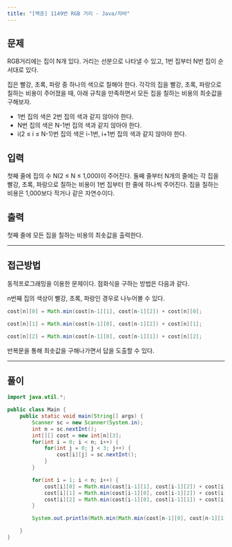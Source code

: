 ```yaml
---
title: "[백준] 1149번 RGB 거리 - Java/자바"
---
```




## 문제

RGB거리에는 집이 N개 있다. 거리는 선분으로 나타낼 수 있고, 1번 집부터 N번 집이 순서대로 있다.

집은 빨강, 초록, 파랑 중 하나의 색으로 칠해야 한다. 각각의 집을 빨강, 초록, 파랑으로 칠하는 비용이 주어졌을 때, 아래 규칙을 만족하면서 모든 집을 칠하는 비용의 최솟값을 구해보자.

- 1번 집의 색은 2번 집의 색과 같지 않아야 한다.
- N번 집의 색은 N-1번 집의 색과 같지 않아야 한다.
- i(2 ≤ i ≤ N-1)번 집의 색은 i-1번, i+1번 집의 색과 같지 않아야 한다.

## 입력

첫째 줄에 집의 수 N(2 ≤ N ≤ 1,000)이 주어진다. 둘째 줄부터 N개의 줄에는 각 집을 빨강, 초록, 파랑으로 칠하는 비용이 1번 집부터 한 줄에 하나씩 주어진다. 집을 칠하는 비용은 1,000보다 작거나 같은 자연수이다.

## 출력

첫째 줄에 모든 집을 칠하는 비용의 최솟값을 출력한다.







---



## 접근방법



동적프로그래밍을 이용한 문제이다. 점화식을 구하는 방법은 다음과 같다.

n번째 집의 색상이 빨강, 초록, 파랑인 경우로 나누어볼 수 있다.



```java
cost[n][0] = Math.min(cost[n-1][1], cost[n-1][2]) + cost[n][0];
```

```java
cost[n][1] = Math.min(cost[n-1][0], cost[n-1][2]) + cost[n][1];
```

```java
cost[n][2] = Math.min(cost[n-1][0], cost[n-1][1]) + cost[n][2];
```



반복문을 통해 최솟값을 구해나가면서 답을 도출할 수 있다.







---







## 풀이

```java
import java.util.*;

public class Main {
    public static void main(String[] args) {
        Scanner sc = new Scanner(System.in);
        int n = sc.nextInt();
        int[][] cost = new int[n][3];
        for(int i = 0; i < n; i++) {
            for(int j = 0; j < 3; j++) {
                cost[i][j] = sc.nextInt();
            }
        }

        for(int i = 1; i < n; i++) {
            cost[i][0] = Math.min(cost[i-1][1], cost[i-1][2]) + cost[i][0];
            cost[i][1] = Math.min(cost[i-1][0], cost[i-1][2]) + cost[i][1];
            cost[i][2] = Math.min(cost[i-1][0], cost[i-1][1]) + cost[i][2];
        }

        System.out.println(Math.min(Math.min(cost[n-1][0], cost[n-1][1]), cost[n-1][2]));

    }
}
```



